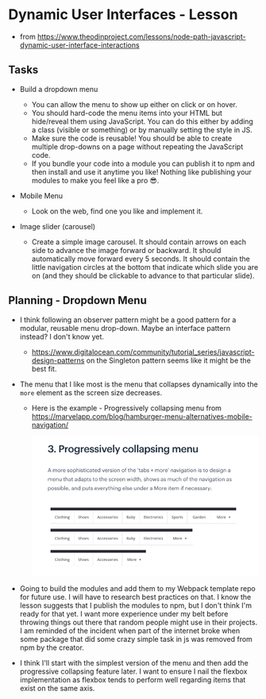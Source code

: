# Dynamic User Interfaces - Lesson

- from <https://www.theodinproject.com/lessons/node-path-javascript-dynamic-user-interface-interactions>

## Tasks

- Build a dropdown menu
  - You can allow the menu to show up either on click or on hover.
  - You should hard-code the menu items into your HTML but hide/reveal them using JavaScript. You can do this either by adding a class (visible or something) or by manually setting the style in JS.
  - Make sure the code is reusable! You should be able to create multiple drop-downs on a page without repeating the JavaScript code.
  - If you bundle your code into a module you can publish it to npm and then install and use it anytime you like! Nothing like publishing your modules to make you feel like a pro 😎.

- Mobile Menu
  - Look on the web, find one you like and implement it.

- Image slider (carousel)
  - Create a simple image carousel. It should contain arrows on each side to advance the image forward or backward. It should automatically move forward every 5 seconds. It should contain the little navigation circles at the bottom that indicate which slide you are on (and they should be clickable to advance to that particular slide).

## Planning - Dropdown Menu

- I think following an observer pattern might be a good pattern for a modular, reusable menu drop-down. Maybe an interface pattern instead? I don't know yet.
  - <https://www.digitalocean.com/community/tutorial_series/javascript-design-patterns> on the Singleton pattern seems like it might be the best fit.
- The menu that I like most is the menu that collapses dynamically into the `more` element as the screen size decreases.
  - Here is the example - Progressively collapsing menu from <https://marvelapp.com/blog/hamburger-menu-alternatives-mobile-navigation/>

    ![Image of collapsing menu][def]

- Going to build the modules and add them to my Webpack template repo for future use. I will have to research best practices on that. I know the lesson suggests that I publish the modules to npm, but I don't think I'm ready for that yet. I want more experience under my belt before throwing things out there that random people might use in their projects.  I am reminded of the incident when part of the internet broke when some package that did some crazy simple task in js was removed from npm by the creator.

- I think I'll start with the simplest version of the menu and then add the progressive collapsing feature later. I want to ensure I nail the flexbox implementation as flexbox tends to perform well regarding items that exist on the same axis.

[def]: src/2023-03-06-09-20-31.png
